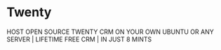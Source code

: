 # Twenty
HOST OPEN SOURCE TWENTY CRM ON YOUR OWN UBUNTU OR ANY SERVER | LIFETIME FREE CRM | IN JUST 8 MINTS
